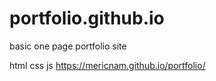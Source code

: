 # portfolio.github.io

 basic one page portfolio site

 html css js
 https://mericnam.github.io/portfolio/
